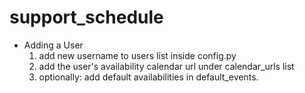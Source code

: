 # support_schedule

* Adding a User
  1. add new username to users list inside config.py
  2. add the user's availability calendar url under calendar_urls list
  3. optionally: add default availabilities in default_events.
  
